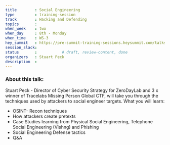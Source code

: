 ```yaml
---
title        : Social Engineering
type         : training-session
track        : Hacking and Defending
topics       : 
when_week    : two
when_day     : 8th - Monday
when_time    : WS-3
hey_summit   : https://pre-summit-training-sessions.heysummit.com/talks/social-engineering/
session_slack:
status       :           # draft, review-content, done
organizers   : Stuart Peck
description  : 
---
```


### About this talk:

Stuart Peck - Director of Cyber Security Strategy for ZeroDayLab and 3 x winner of Tracelabs Missing Person Global CTF, will take you through the techniques used by attackers to social engineer targets. What you will learn:
- OSINT- Recon techniques
- How attackers create pretexts
- Case Studies learning from Physical Social Engineering, Telephone Social Engineering  (Vishng) and Phishing
- Social Engineering Defense tactics
- Q&A
